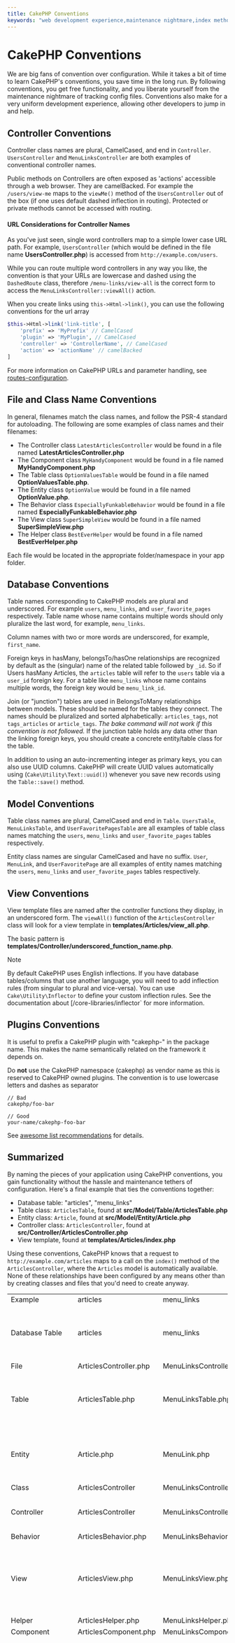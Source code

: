 ```yaml
---
title: CakePHP Conventions
keywords: "web development experience,maintenance nightmare,index method,legacy systems,method names,php class,uniform system,config files,tenets,articles,conventions,conventional controller,best practices,maps,visibility,news articles,functionality,logic,cakephp,developers"
---
```


# CakePHP Conventions

We are big fans of convention over configuration. While it takes a bit of time
to learn CakePHP's conventions, you save time in the long run. By following
conventions, you get free functionality, and you liberate yourself from the
maintenance nightmare of tracking config files. Conventions also make for a very
uniform development experience, allowing other developers to jump in and help.

## Controller Conventions

Controller class names are plural, CamelCased, and end in `Controller`.
`UsersController` and `MenuLinksController` are both examples of
conventional controller names.

Public methods on Controllers are often exposed as 'actions' accessible through
a web browser. They are camelBacked. For example the `/users/view-me` maps to the `viewMe()` method
of the `UsersController` out of the box (if one uses default dashed inflection in routing).
Protected or private methods cannot be accessed with routing.

#### URL Considerations for Controller Names

As you've just seen, single word controllers map to a simple lower case URL
path. For example, `UsersController` (which would be defined in the file name
**UsersController.php**) is accessed from `http://example.com/users`.

While you can route multiple word controllers in any way you like, the
convention is that your URLs are lowercase and dashed using the `DashedRoute`
class, therefore `/menu-links/view-all` is the correct form to access
the `MenuLinksController::viewAll()` action.

When you create links using `this->Html->link()`, you can use the following
conventions for the url array

```php
$this->Html->link('link-title', [
    'prefix' => 'MyPrefix' // CamelCased
    'plugin' => 'MyPlugin', // CamelCased
    'controller' => 'ControllerName', // CamelCased
    'action' => 'actionName' // camelBacked
]

```

For more information on CakePHP URLs and parameter handling, see
[routes-configuration](../development/routing.md#routes-configuration).
<!-- anchor: file-and-classname-conventions -->
## File and Class Name Conventions

In general, filenames match the class names, and follow the PSR-4 standard for
autoloading. The following are some examples of class names and their filenames:

-  The Controller class `LatestArticlesController` would be found in a file
named **LatestArticlesController.php**
-  The Component class `MyHandyComponent` would be found in a file named
   **MyHandyComponent.php**
-  The Table class `OptionValuesTable` would be found in a file named
   **OptionValuesTable.php**.
-  The Entity class `OptionValue` would be found in a file named
   **OptionValue.php**.
-  The Behavior class `EspeciallyFunkableBehavior` would be found in a file
named **EspeciallyFunkableBehavior.php**
-  The View class `SuperSimpleView` would be found in a file named
   **SuperSimpleView.php**
-  The Helper class `BestEverHelper` would be found in a file named
   **BestEverHelper.php**

Each file would be located in the appropriate folder/namespace in your app
folder.
<!-- anchor: model-and-database-conventions -->
## Database Conventions

Table names corresponding to CakePHP models are plural and underscored. For
example `users`, `menu_links`, and `user_favorite_pages`
respectively. Table name whose name contains multiple words should only
pluralize the last word, for example, `menu_links`.

Column names with two or more words are underscored, for example, `first_name`.

Foreign keys in hasMany, belongsTo/hasOne relationships are recognized by
default as the (singular) name of the related table followed by `_id`. So if
Users hasMany Articles, the `articles` table will refer to the `users`
table via a `user_id` foreign key. For a table like `menu_links`
whose name contains multiple words, the foreign key would be
`menu_link_id`.

Join (or "junction") tables are used in BelongsToMany relationships between
models. These should be named for the tables they connect. The names should be
pluralized and sorted alphabetically: `articles_tags`, not `tags_articles`
or `article_tags`. *The bake command will not work if this convention is not
followed.* If the junction table holds any data other than the linking foreign
keys, you should create a concrete entity/table class for the table.

In addition to using an auto-incrementing integer as primary keys, you can also
use UUID columns. CakePHP will create UUID values automatically using
(`Cake\Utility\Text::uuid()`) whenever you save new records using
the `Table::save()` method.

## Model Conventions

Table class names are plural, CamelCased and end in `Table`. `UsersTable`,
`MenuLinksTable`, and `UserFavoritePagesTable` are all examples of
table class names matching the `users`, `menu_links` and
`user_favorite_pages` tables respectively.

Entity class names are singular CamelCased and have no suffix. `User`,
`MenuLink`, and `UserFavoritePage` are all examples of entity names
matching the `users`, `menu_links` and `user_favorite_pages`
tables respectively.

## View Conventions

View template files are named after the controller functions they display, in an
underscored form. The `viewAll()` function of the `ArticlesController` class
will look for a view template in **templates/Articles/view_all.php**.

The basic pattern is
**templates/Controller/underscored_function_name.php**.

> [!NOTE]
> By default CakePHP uses English inflections. If you have database
> tables/columns that use another language, you will need to add inflection
> rules (from singular to plural and vice-versa).  You can use
> `Cake\Utility\Inflector` to define your custom inflection
> rules. See the documentation about [/core-libraries/inflector` for more
> information.
>

## Plugins Conventions

It is useful to prefix a CakePHP plugin with "cakephp-" in the package name.
This makes the name semantically related on the framework it depends on.

Do **not** use the CakePHP namespace (cakephp) as vendor name as this is
reserved to CakePHP owned plugins.  The convention is to use lowercase letters
and dashes as separator

```
// Bad
cakephp/foo-bar

// Good
your-name/cakephp-foo-bar

```

See [awesome list recommendations](https://github.com/FriendsOfCake/awesome-cakephp/blob/master/CONTRIBUTING.md#tips-for-creating-cakephp-plugins)
for details.

## Summarized

By naming the pieces of your application using CakePHP conventions, you gain
functionality without the hassle and maintenance tethers of configuration.
Here's a final example that ties the conventions together:

-  Database table: "articles", "menu_links"
-  Table class: `ArticlesTable`, found at **src/Model/Table/ArticlesTable.php**
-  Entity class: `Article`, found at **src/Model/Entity/Article.php**
-  Controller class: `ArticlesController`, found at
   **src/Controller/ArticlesController.php**
-  View template, found at **templates/Articles/index.php**

Using these conventions, CakePHP knows that a request to
`http://example.com/articles` maps to a call on the `index()` method of the
`ArticlesController`, where the `Articles` model is automatically available.
None of these relationships have been configured by any means other than by
creating classes and files that you'd need to create anyway.

|  |  |  |  |
| --- | --- | --- | --- |
| Example | articles | menu_links |  |
| Database Table | articles | menu_links | Table names corresponding to CakePHP models are plural and underscored. |
| File | ArticlesController.php | MenuLinksController.php |  |
| Table | ArticlesTable.php | MenuLinksTable.php | Table class names are plural, CamelCased and end in Table |
| Entity | Article.php | MenuLink.php | Entity class names are singular, CamelCased: Article and MenuLink |
| Class | ArticlesController | MenuLinksController |  |
| Controller | ArticlesController | MenuLinksController | Plural, CamelCased, end in Controller |
| Behavior | ArticlesBehavior.php | MenuLinksBehavior.php |  |
| View | ArticlesView.php | MenuLinksView.php | View template files are named after the controller functions they display, in an underscored form |
| Helper | ArticlesHelper.php | MenuLinksHelper.php |  |
| Component | ArticlesComponent.php | MenuLinksComponent.php |  |
| Plugin | Bad: cakephp/articles Good: you/cakephp-articles | cakephp/menu-links you/cakephp-menu-links | Useful to prefix a CakePHP plugin with "cakephp-" in the package name. Do not use the CakePHP namespace (cakephp) as vendor name as this is reserved to CakePHP owned plugins. The convention is to use lowercase letters and dashes as separator. |
| Each file would be located in the appropriate folder/namespace in your app folder. |

## Database Convention Summary
|  |  |
| --- | --- |
| Foreign keys hasMany belongsTo/ hasOne BelongsToMany | Relationships are recognized by default as the (singular) name of the related table followed by `_id`. Users hasMany Articles, `articles` table will refer to the `users` table via a `user_id` foreign key. |
| Multiple Words | `menu_links` whose name contains multiple words, the foreign key would be `menu_link_id`. |
| Auto Increment | In addition to using an auto-incrementing integer as primary keys, you can also use UUID columns. CakePHP will create UUID values automatically using (`Cake\Utility\Text::uuid()`) whenever you save new records using the `Table::save()` method. |
| Join tables | Should be named after the model tables they will join or the bake command won't work, arranged in alphabetical order (`articles_tags` rather than `tags_articles`). Additional columns on the junction table you should create a separate entity/table class for that table. |

Now that you've been introduced to CakePHP's fundamentals, you might try a run
through the [installation](../tutorials-and-examples/cms/installation.md) to see how things fit
together.


